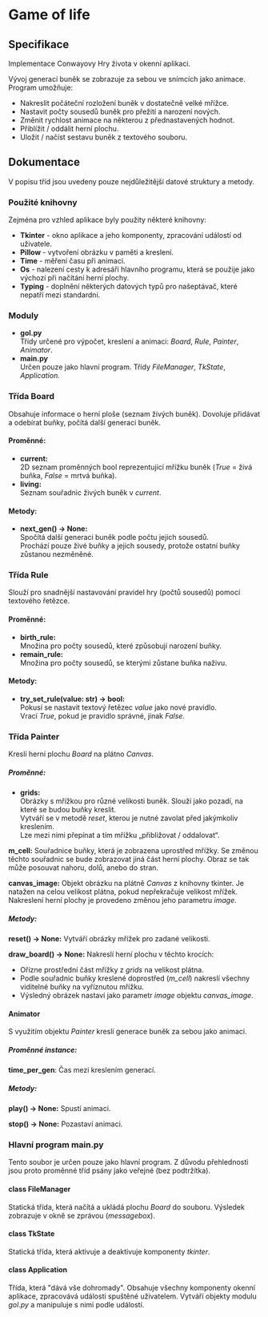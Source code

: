 # Game of life

## Specifikace

Implementace Conwayovy Hry života v okenní aplikaci.

Vývoj generací buněk se zobrazuje za sebou ve snímcích jako animace.
Program umožňuje:
- Nakreslit počáteční rozložení buněk v dostatečně velké mřížce.
- Nastavit počty sousedů buněk pro přežití a narození nových.
- Změnit rychlost animace na některou z přednastavených hodnot.
- Přiblížit / oddálit herní plochu.
- Uložit / načíst sestavu buněk z textového souboru.

## Dokumentace
V popisu tříd jsou uvedeny pouze nejdůležitější datové struktury a metody.

### Použité knihovny
Zejména pro vzhled aplikace byly použity některé knihovny:
- **Tkinter** - okno aplikace a jeho komponenty, zpracování událostí od uživatele.
- **Pillow** - vytvoření obrázku v paměti a kreslení.
- **Time** - měření času při animaci.
- **Os** - nalezení cesty k adresáři hlavního programu, která se použije jako výchozí při načítání herní plochy.
- **Typing** - doplnění některých datových typů pro našeptávač, které nepatří mezi standardní.

### Moduly
- **gol.py**  
Třídy určené pro výpočet, kreslení a animaci: *Board*, *Rule*, *Painter*, *Animator*.
- **main.py**  
Určen pouze jako hlavní program. Třídy *FileManager*, *TkState*, *Application*.

### Třída Board
Obsahuje informace o herní ploše (seznam živých buněk).
Dovoluje přidávat a odebírat buňky, počítá další generaci buněk.

#### Proměnné:
- **current:**  
2D seznam proměnných bool reprezentující mřížku buněk (*True* = živá buňka, *False* = mrtvá buňka).
- **living:**  
Seznam souřadnic živých buněk v *current*.

#### Metody:
- **next_gen() -> None:**  
Spočítá další generaci buněk podle počtu jejich sousedů.  
Prochází pouze živé buňky a jejich sousedy, protože ostatní buňky zůstanou nezměněné.

### Třída Rule
Slouží pro snadnější nastavování pravidel hry (počtů sousedů) pomocí textového řetězce.

#### Proměnné:
- **birth_rule:**  
Množina pro počty sousedů, které způsobují narození buňky.
- **remain_rule:**  
Množina pro počty sousedů, se kterými zůstane buňka naživu.

#### Metody:
- **try_set_rule(value: str) → bool:**  
Pokusí se nastavit textový řetězec *value* jako nové pravidlo.  
Vrací *True*, pokud je pravidlo správné, jinak *False*.

### Třída Painter
Kreslí herní plochu *Board* na plátno *Canvas*.

##### Proměnné:
- **grids:**  
Obrázky s mřížkou pro různé velikosti buněk. Slouží jako pozadí, na které se budou buňky kreslit.  
Vytváří se v metodě *reset*, kterou je nutné zavolat před jakýmkoliv kreslením.  
Lze mezi nimi přepínat a tím mřížku „přibližovat / oddalovat“.

**m_cell:**
Souřadnice buňky, která je zobrazena uprostřed mřížky.
Se změnou těchto souřadnic se bude zobrazovat jiná část herní plochy. Obraz se tak může posouvat nahoru, dolů, anebo do stran.

**canvas_image:**
Objekt obrázku na plátně *Canvas* z knihovny tkinter.
Je natažen na celou velikost plátna, pokud nepřekračuje velikost mřížek.
Nakreslení herní plochy je provedeno změnou jeho parametru *image*.

##### Metody:
**reset() -> None:**
Vytváří obrázky mřížek pro zadané velikosti.

**draw_board() -> None:**
Nakreslí herní plochu v těchto krocích:
- Ořízne prostřední část mřížky z *grids* na velikost plátna. 
- Podle souřadnic buňky kreslené doprostřed (*m_cell*) nakreslí všechny viditelné buňky na vyříznutou mřížku.
- Výsledný obrázek nastaví jako parametr *image* objektu *canvas_image*.

#### Animator
S využitím objektu *Painter* kreslí generace buněk za sebou jako animaci.

##### Proměnné instance:
**time_per_gen**:
Čas mezi kreslením generací.

##### Metody:
**play() -> None:**
Spustí animaci.

**stop() -> None:**
Pozastaví animaci.

### Hlavní program main.py
Tento soubor je určen pouze jako hlavní program.
Z důvodu přehlednosti jsou proto proměnné tříd psány jako veřejné (bez podtržítka).

#### class FileManager
Statická třída, která načítá a ukládá plochu *Board* do souboru.
Výsledek zobrazuje v okně se zprávou (*messagebox*).

#### class TkState
Statická třída, která aktivuje a deaktivuje komponenty *tkinter*.

#### class Application
Třída, která "dává vše dohromady".
Obsahuje všechny komponenty okenní aplikace, zpracovává události spuštěné uživatelem.
Vytváří objekty modulu *gol.py* a manipuluje s nimi podle událostí.

